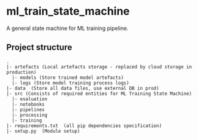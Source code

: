 # ml_train_state_machine
A general state machine for ML training pipeline.


## Project structure 
```buildoutcfg
.
|- artefacts (Local artefacts storage - replaced by cloud storage in production)
  |- models (Store trained model artefacts)
  |- logs (Store model training process logs)
|- data  (Store all data files, use external DB in prod)
|- src (Consists of required entities for ML Training State Machine)
  |- evaluation
  |- notebooks
  |- pipelines
  |- processing
  |- training
|- requirements.txt  (all pip dependencies specification)
|- setup.py  (Module setup)
```